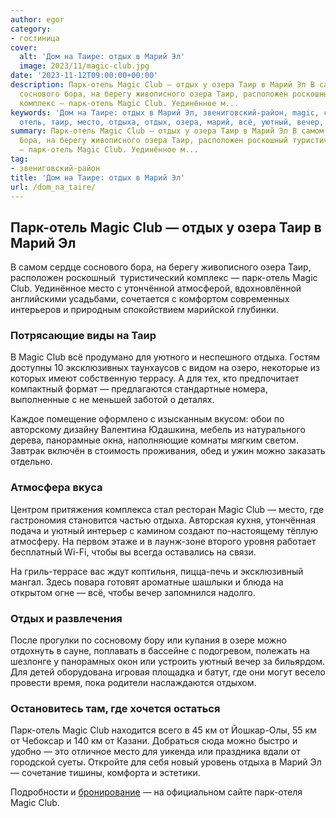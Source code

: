 ```yaml
---
author: egor
category:
- гостиница
cover:
  alt: 'Дом на Таире: отдых в Марий Эл'
  image: 2023/11/magic-club.jpg
date: '2023-11-12T09:00:00+00:00'
description: Парк-отель Magic Club — отдых у озера Таир в Марий Эл В самом сердце
  соснового бора, на берегу живописного озера Таир, расположен роскошный туристический
  комплекс — парк-отель Magic Club. Уединённое м...
keywords: 'Дом на Таире: отдых в Марий Эл, звениговский-район, magic, club, парк,
  отель, таир, место, отдыха, отдых, озера, марий, всё, уютный, вечер, самом, сердце'
summary: Парк-отель Magic Club — отдых у озера Таир в Марий Эл В самом сердце соснового
  бора, на берегу живописного озера Таир, расположен роскошный туристический комплекс
  — парк-отель Magic Club. Уединённое м...
tag:
- звениговский-район
title: 'Дом на Таире: отдых в Марий Эл'
url: /dom_na_taire/
---
```


## Парк-отель Magic Club — отдых у озера Таир в Марий Эл

В самом сердце соснового бора, на берегу живописного озера Таир, расположен роскошный  туристический комплекс — парк-отель Magic Club. Уединённое место с утончённой атмосферой, вдохновлённой английскими усадьбами, сочетается с комфортом современных интерьеров и природным спокойствием марийской глубинки.

### Потрясающие виды на Таир

В Magic Club всё продумано для уютного и неспешного отдыха. Гостям доступны 10 эксклюзивных таунхаусов с видом на озеро, некоторые из которых имеют собственную террасу. А для тех, кто предпочитает компактный формат — предлагаются стандартные номера, выполненные с не меньшей заботой о деталях.

Каждое помещение оформлено с изысканным вкусом: обои по авторскому дизайну Валентина Юдашкина, мебель из натурального дерева, панорамные окна, наполняющие комнаты мягким светом. Завтрак включён в стоимость проживания, обед и ужин можно заказать отдельно.

### Атмосфера вкуса

Центром притяжения комплекса стал ресторан Magic Club — место, где гастрономия становится частью отдыха. Авторская кухня, утончённая подача и уютный интерьер с камином создают по-настоящему тёплую атмосферу. На первом этаже и в лаунж-зоне второго уровня работает бесплатный Wi-Fi, чтобы вы всегда оставались на связи.

На гриль-террасе вас ждут коптильня, пицца-печь и эксклюзивный мангал. Здесь повара готовят ароматные шашлыки и блюда на открытом огне — всё, чтобы вечер запомнился надолго.

### Отдых и развлечения

После прогулки по сосновому бору или купания в озере можно отдохнуть в сауне, поплавать в бассейне с подогревом, полежать на шезлонге у панорамных окон или устроить уютный вечер за бильярдом. Для детей оборудована игровая площадка и батут, где они могут весело провести время, пока родители наслаждаются отдыхом.

### Остановитесь там, где хочется остаться

Парк-отель Magic Club находится всего в 45 км от Йошкар-Олы, 55 км от Чебоксар и 140 км от Казани. Добраться сюда можно быстро и удобно — это отличное место для уикенда или праздника вдали от городской суеты. Откройте для себя новый уровень отдыха в Марий Эл — сочетание тишины, комфорта и эстетики.

Подробности и [бронирование](https://magicclub12.ru/) — на официальном сайте парк-отеля Magic Club.